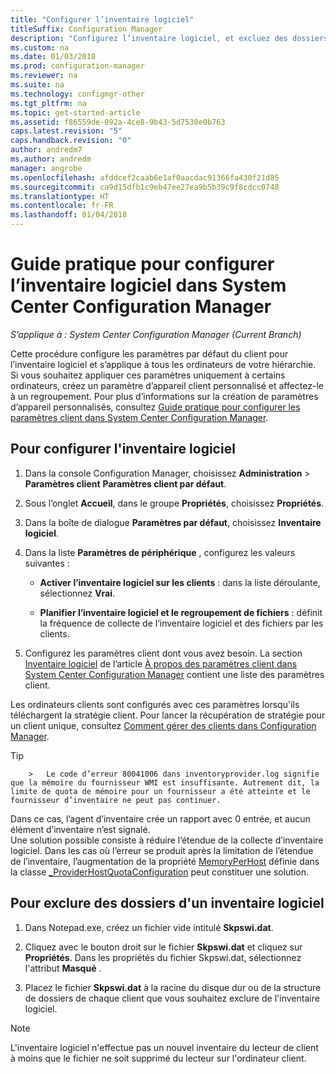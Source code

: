 ```yaml
---
title: "Configurer l’inventaire logiciel"
titleSuffix: Configuration Manager
description: "Configurez l’inventaire logiciel, et excluez des dossiers de l’inventaire logiciel dans Configuration Manager."
ms.custom: na
ms.date: 01/03/2018
ms.prod: configuration-manager
ms.reviewer: na
ms.suite: na
ms.technology: configmgr-other
ms.tgt_pltfrm: na
ms.topic: get-started-article
ms.assetid: f86559de-092a-4ce8-9b43-5d7530e0b763
caps.latest.revision: "5"
caps.handback.revision: "0"
author: andredm7
ms.author: andredm
manager: angrobe
ms.openlocfilehash: afddcef2caab6e1af0aacdac91366fa430f21d85
ms.sourcegitcommit: ca9d15dfb1c9eb47ee27ea9b5b39c9f8cdcc0748
ms.translationtype: HT
ms.contentlocale: fr-FR
ms.lasthandoff: 01/04/2018
---
```

# <a name="how-to-configure-software-inventory-in-system-center-configuration-manager"></a>Guide pratique pour configurer l’inventaire logiciel dans System Center Configuration Manager

*S’applique à : System Center Configuration Manager (Current Branch)*

Cette procédure configure les paramètres par défaut du client pour l’inventaire logiciel et s’applique à tous les ordinateurs de votre hiérarchie. Si vous souhaitez appliquer ces paramètres uniquement à certains ordinateurs, créez un paramètre d’appareil client personnalisé et affectez-le à un regroupement. Pour plus d’informations sur la création de paramètres d’appareil personnalisés, consultez [Guide pratique pour configurer les paramètres client dans System Center Configuration Manager](../../../../core/clients/deploy/configure-client-settings.md).   

## <a name="to-configure-software-inventory"></a>Pour configurer l'inventaire logiciel  

1.  Dans la console Configuration Manager, choisissez **Administration** > **Paramètres client**  **Paramètres client par défaut**.  

4.  Sous l’onglet **Accueil**, dans le groupe **Propriétés**, choisissez **Propriétés**.  

5.  Dans la boîte de dialogue **Paramètres par défaut**, choisissez **Inventaire logiciel**.  

6.  Dans la liste **Paramètres de périphérique** , configurez les valeurs suivantes :  

    -   **Activer l’inventaire logiciel sur les clients** : dans la liste déroulante, sélectionnez **Vrai**.  

    -   **Planifier l’inventaire logiciel et le regroupement de fichiers** : définit la fréquence de collecte de l’inventaire logiciel et des fichiers par les clients.   

7.  Configurez les paramètres client dont vous avez besoin. La section [Inventaire logiciel](../../../../core/clients/deploy/about-client-settings.md#software-inventory) de l’article [À propos des paramètres client dans System Center Configuration Manager](../../../../core/clients/deploy/about-client-settings.md) contient une liste des paramètres client.  

 Les ordinateurs clients sont configurés avec ces paramètres lorsqu'ils téléchargent la stratégie client. Pour lancer la récupération de stratégie pour un client unique, consultez [Comment gérer des clients dans Configuration Manager](../../../../core/clients/manage/manage-clients.md).  

 > [!TIP]  
        >   Le code d’erreur 80041006 dans inventoryprovider.log signifie que la mémoire du fournisseur WMI est insuffisante. Autrement dit, la limite de quota de mémoire pour un fournisseur a été atteinte et le fournisseur d’inventaire ne peut pas continuer.
Dans ce cas, l’agent d’inventaire crée un rapport avec 0 entrée, et aucun élément d’inventaire n’est signalé. <br/>
Une solution possible consiste à réduire l’étendue de la collecte d’inventaire logiciel. Dans les cas où l’erreur se produit après la limitation de l’étendue de l’inventaire, l’augmentation de la propriété [MemoryPerHost](https://blogs.technet.microsoft.com/askperf/2008/09/16/memory-and-handle-quotas-in-the-wmi-provider-service/) définie dans la classe [_ProviderHostQuotaConfiguration](https://msdn.microsoft.com/library/aa394671) peut constituer une solution.

<!--SMS.480648 include WMI Out of memory tip -->


## <a name="to-exclude-folders-from-software-inventory"></a>Pour exclure des dossiers d'un inventaire logiciel  

1.  Dans Notepad.exe, créez un fichier vide intitulé **Skpswi.dat**.  

2.  Cliquez avec le bouton droit sur le fichier **Skpswi.dat** et cliquez sur **Propriétés**. Dans les propriétés du fichier Skpswi.dat, sélectionnez l'attribut **Masqué** .  

3.  Placez le fichier **Skpswi.dat** à la racine du disque dur ou de la structure de dossiers de chaque client que vous souhaitez exclure de l'inventaire logiciel.  

> [!NOTE]  
>  L'inventaire logiciel n'effectue pas un nouvel inventaire du lecteur de client à moins que le fichier ne soit supprimé du lecteur sur l'ordinateur client.
